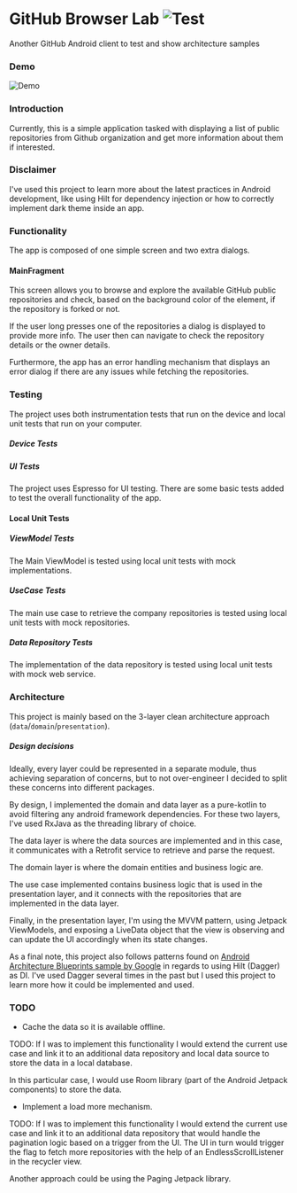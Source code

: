 # GitHub Browser Lab ![Test](https://github.com/GuillemRoca/GitHubBrowserLab/workflows/Android%20CI/badge.svg?branch=main&event=push)
Another GitHub Android client to test and show architecture samples

### Demo

![Demo](GitHubBrowserLab/assets/demo.gif)

### Introduction

Currently, this is a simple application tasked with displaying a list of public repositories from Github organization and get more information about them if interested.

### Disclaimer

I've used this project to learn more about the latest practices in Android development, like using Hilt for dependency injection or how to correctly implement dark theme inside an app.

### Functionality

The app is composed of one simple screen and two extra dialogs.

#### MainFragment

This screen allows you to browse and explore the available GitHub public repositories and check, based on the background color of the element, if the repository is forked or not.

If the user long presses one of the repositories a dialog is displayed to provide more info. The user then can navigate to check the repository details or the owner details.

Furthermore, the app has an error handling mechanism that displays an error dialog if there are any issues while fetching the repositories.

### Testing
The project uses both instrumentation tests that run on the device and local unit tests that run on your computer.

##### Device Tests

##### UI Tests

The project uses Espresso for UI testing. There are some basic tests added to test the overall functionality of the app.

#### Local Unit Tests

##### ViewModel Tests
The Main ViewModel is tested using local unit tests with mock implementations.

##### UseCase Tests
The main use case to retrieve the company repositories is tested using local unit tests with mock repositories.

##### Data Repository Tests
The implementation of the data repository is tested using local unit tests with mock web service.

### Architecture

This project is mainly based on the 3-layer clean architecture approach (`data`/`domain`/`presentation`).

##### Design decisions

Ideally, every layer could be represented in a separate module, thus achieving separation of concerns, but to not over-engineer I decided to split these concerns into different packages.

By design, I implemented the domain and data layer as a pure-kotlin to avoid filtering any android framework dependencies. For these two layers, I've used RxJava as the threading library of choice.

The data layer is where the data sources are implemented and in this case, it communicates with a Retrofit service to retrieve and parse the request.

The domain layer is where the domain entities and business logic are.

The use case implemented contains business logic that is used in the presentation layer, and it connects with the repositories that are implemented in the data layer. 

Finally, in the presentation layer, I'm using the MVVM pattern, using Jetpack ViewModels, and exposing a LiveData object that the view is observing and can update the UI accordingly when its state changes.

As a final note, this project also follows patterns found on [Android Architecture Blueprints sample by Google](https://github.com/googlesamples/android-architecture) in regards to using Hilt (Dagger) as DI. I've used Dagger several times in the past but I used this project to learn more how it could be implemented and used.

### TODO

* Cache the data so it is available offline.

TODO: If I was to implement this functionality I would extend the current use case and link it to an additional data repository and local data source to store the data in a local database.

In this particular case, I would use Room library (part of the Android Jetpack components) to store the data.

* Implement a load more mechanism.

TODO: If I was to implement this functionality I would extend the current use case and link it to an additional data repository that would handle the pagination logic based on a trigger from the UI. The UI in turn would trigger the flag to fetch more repositories with the help of an EndlessScrollListener in the recycler view.

Another approach could be using the Paging Jetpack library.